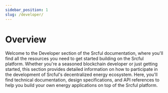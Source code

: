 ```yaml
---
sidebar_position: 1
slug: /developer/
---
```


# Overview

Welcome to the Developer section of the Srcful documentation, where you'll find all the resources you need to get started building on the Srcful platform. Whether you're a seasoned blockchain developer or just getting started, this section provides detailed information on how to participate in the development of Srcful's decentralized energy ecosystem. Here, you'll find technical documentation, design specifications, and API references to help you build your own energy applications on top of the Srcful platform.